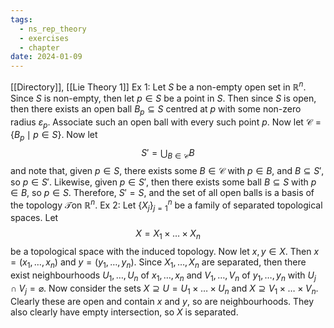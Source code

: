 ```yaml
---
tags:
  - ns_rep_theory
  - exercises
  - chapter
date: 2024-01-09
---
```

[[Directory]], [[Lie Theory 1]]
Ex 1: 
Let $S {}$ be a non-empty open set in ${} \mathbb{R}^{n} {}$. Since $S {}$ is non-empty, then let ${} p \in S {}$ be a point in $S$. Then since $S {}$ is open, then there exists an open ball ${} B_{p} \subseteq S {}$ centred at $p$ with some non-zero radius ${} \varepsilon_{p} {}$. Associate such an open ball with every such point $p {}$. Now let ${} \mathcal{C}=\{ B_{p} \mid p \in S \} {}$. Now let
$$
S'=\bigcup_{B\in \mathcal{C}} B
$$
and note that, given ${} p \in S {}$, there exists some ${} B \in \mathcal{C} {}$ with ${} p \in B {}$, and ${} B \subseteq S' {}$, so ${} p \in S' {}$. Likewise, given ${} p \in S' {}$, then there exists some ball ${} B \subseteq S {}$ with ${} p \in B {}$, so ${} p \in S {}$. Therefore, ${} S'=S {}$, and the set of all open balls is a basis of the topology ${} \mathcal{T}  {}$on $\mathbb{R}^{n}$.
Ex 2:
Let ${} \{ X_{j} \}_{j=1}^{n}  {}$ be a family of separated topological spaces. Let 
$$
X=X_{1} \times  \dots \times X_{n}
$$
be a topological space with the induced topology. Now let ${} x,\, y \in X {}$. Then ${} x=(x_{1},\,\dots,\,x_{n}) {}$ and ${} y=(y_{1},\,\dots,\,y_{n}) {}$. Since $X_{1},\,\dots,\,X_{n} {}$ are separated, then there exist neighbourhoods ${} U_{1},\,\dots,\,U_{n} {}$ of ${} x_{1},\,\dots,\,x_{n} {}$ and $V_{1},\,\dots,\,V_{n} {}$ of ${} y_{1},\,\dots,\,y_{n} {}$ with ${} U_{j} \cap V_{j} = \varnothing {}$. Now consider the sets ${} X \supseteq U=U_{1} \times{\dots}\times U_{n} {}$ and ${} X \supseteq V_{1} \times{\dots}\times V_{n} {}$. Clearly these are open and contain ${} x {}$ and $y$, so are neighbourhoods. They also clearly have empty intersection, so $X$ is separated. 